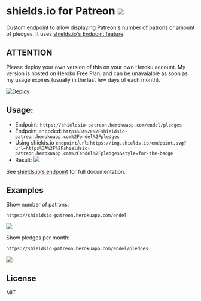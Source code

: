 # shields.io for Patreon <a href="https://patreon.com/endel"><img src="https://img.shields.io/endpoint.svg?url=https%3A%2F%2Fshieldsio-patreon.herokuapp.com%2Fendel%2Fpledgesssss&style=for-the-badge" /> </a>

Custom endpoint to allow displaying Patreon's number of patrons or amount of pledges. It uses [shields.io's Endpoint feature](https://shields.io/#/endpoint).

## ATTENTION

Please deploy your own version of this on your own Heroku account. My version is
hosted on Heroku Free Plan, and can be unavaialble as soon as my usage expires
(usually in the last few days of each month).

<a href="https://heroku.com/deploy?template=https://github.com/endel/shieldsio-patreon">
  <img src="https://www.herokucdn.com/deploy/button.svg" alt="Deploy">
</a>


## Usage:

- Endpoint: `https://shieldsio-patreon.herokuapp.com/endel/pledges`
- Endpoint encoded: `https%3A%2F%2Fshieldsio-patreon.herokuapp.com%2Fendel%2Fpledges`
- Using shields.io `endpoint`/`url`: `https://img.shields.io/endpoint.svg?url=https%3A%2F%2Fshieldsio-patreon.herokuapp.com%2Fendel%2Fpledges&style=for-the-badge`
- Result: <a href="https://patreon.com/endel"><img src="https://img.shields.io/endpoint.svg?url=https%3A%2F%2Fshieldsio-patreon.herokuapp.com%2Fendel%2Fpledgesssss&style=for-the-badge" /> </a>

See [shields.io's endpoint](https://shields.io/#/endpoint) for full documentation.


## Examples

Show number of patrons:

```
https://shieldsio-patreon.herokuapp.com/endel
```

<a href="https://patreon.com/endel"><img src="https://img.shields.io/endpoint.svg?url=https%3A%2F%2Fshieldsio-patreon.herokuapp.com%2Fendel&style=for-the-badge" /> </a>

Show pledges per month:

```
https://shieldsio-patreon.herokuapp.com/endel/pledges
```

<a href="https://patreon.com/endel"><img src="https://img.shields.io/endpoint.svg?url=https%3A%2F%2Fshieldsio-patreon.herokuapp.com%2Fendel%2Fpledgesssss&style=for-the-badge" /> </a>


## License

MIT
